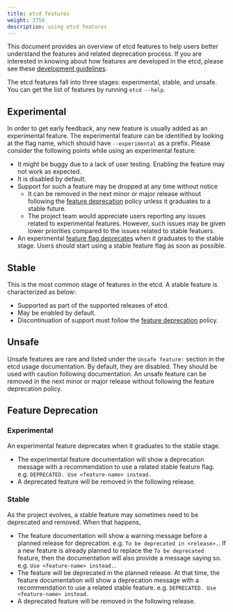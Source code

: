 ```yaml
---
title: etcd features
weight: 3750
description: using etcd features
---
```


This document provides an overview of etcd features to help users better understand the features and related deprecation process. If you are interested in knowing about how features are developed in the etcd, please see these [development guidelines](https://github.com/etcd-io/etcd/blob/main/Documentation/contributor-guide/features.md).

The etcd features fall into three stages: experimental, stable, and unsafe. You can get the list of features by running `etcd --help`.

## Experimental

In order to get early feedback, any new feature is usually added as an experimental feature. The experimental feature can be identified by looking at the flag name, which should have `--experimental` as a prefix. Please consider the following points while using an experimental feature: 
- It might be buggy due to a lack of user testing. Enabling the feature may not work as expected.
- It is disabled by default. 
- Support for such a feature may be dropped at any time without notice
    - It can be removed in the next minor or major release without following the [feature deprecation](#feature-deprecation) policy unless it graduates to a stable future.
    - The project team would appreciate users reporting any issues related to experimental features. However, such issues may be given lower priorities compared to the issues related to stable featuers.
- An experimental [feature flag deprecates](#feature-deprecation) when it graduates to the stable stage. Users should start using a stable feature flag as soon as possible.

## Stable

This is the most common stage of features in the etcd. A stable feature is characterized as below:
- Supported as part of the supported releases of etcd.
- May be enabled by default.
- Discontinuation of support must follow the [feature deprecation](#feature-deprecation) policy.

## Unsafe

Unsafe features are rare and listed under the `Unsafe feature:` section in the etcd usage documentation. By default, they are disabled. They should be used with caution following documentation. An unsafe feature can be removed in the next minor or major release without following the feature deprecation policy.

## Feature Deprecation

### Experimental
An experimental feature deprecates when it graduates to the stable stage.
- The experimental feature documentation will show a deprecation message with a recommendation to use a related stable feature flag. e.g. `DEPRECATED. Use <feature-name> instead.`
- A deprecated feature will be removed in the following release.

### Stable
As the project evolves, a stable feature may sometimes need to be deprecated and removed. When that happens, 
- The feature documentation will show a warning message before a planned release for deprecation. e.g. `To be deprecated in <release>.`.  If a new feature is already planned to replace the `To be deprecated` feature, then the documentation will also provide a message saying so. e.g. `Use <feature-name> instead.`.
- The feature will be deprecated in the planned release. At that time, the feature documentation will show a deprecation message with a recommendation to use a related stable feature. e.g. `DEPRECATED. Use <feature-name> instead.`
- A deprecated feature will be removed in the following release.
